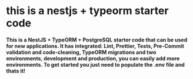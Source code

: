 # this is a nestjs + typeorm starter code

#### This is a NestJS + TypeORM + PostgreSQL starter code that can be used for new applications. It has integrated: Lint, Prettier, Tests, Pre-Commit validation and code-cleaning, TypeORM migrations and two environments, development and production, you can easily add more environments. To get started you just need to populate the .env file and thats it!
